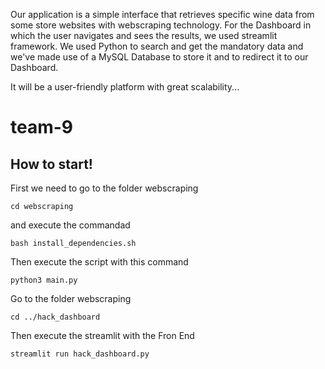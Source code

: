 Our application is a simple interface that retrieves specific wine data from some store websites with webscraping technology.
For the Dashboard in which the user navigates and sees the results, we used streamlit framework.
We used Python to search and get the mandatory data and we've made use of a MySQL Database to store it and to redirect it to our Dashboard.

It will be a user-friendly platform with great scalability...

# team-9
## How to start!

First we need to go to the folder webscraping

    cd webscraping

and execute the commandad

    bash install_dependencies.sh

Then execute the script with this command

    python3 main.py

Go to the folder webscraping

    cd ../hack_dashboard

Then execute the streamlit with the Fron End

    streamlit run hack_dashboard.py
